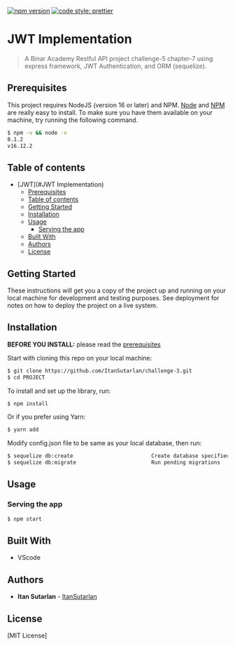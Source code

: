 [![npm version](https://badge.fury.io/js/angular2-expandable-list.svg)](https://badge.fury.io/js/angular2-expandable-list)
[![code style: prettier](https://img.shields.io/badge/code_style-prettier-ff69b4.svg?style=flat-square)](https://github.com/prettier/prettier)

# JWT Implementation

> A Binar Academy Restful API project challenge-5 chapter-7 using express framework, JWT Authentication, and ORM (sequelize).

## Prerequisites

This project requires NodeJS (version 16 or later) and NPM.
[Node](http://nodejs.org/) and [NPM](https://npmjs.org/) are really easy to install.
To make sure you have them available on your machine,
try running the following command.

```sh
$ npm -v && node -v
8.1.2
v16.12.2
```

## Table of contents

- [JWT](#JWT Implementation)
  - [Prerequisites](#prerequisites)
  - [Table of contents](#table-of-contents)
  - [Getting Started](#getting-started)
  - [Installation](#installation)
  - [Usage](#usage)
    - [Serving the app](#serving-the-app)
  - [Built With](#built-with)
  - [Authors](#authors)
  - [License](#license)

## Getting Started

These instructions will get you a copy of the project up and running on your local machine for development and testing purposes. See deployment for notes on how to deploy the project on a live system.

## Installation

**BEFORE YOU INSTALL:** please read the [prerequisites](#prerequisites)

Start with cloning this repo on your local machine:

```sh
$ git clone https://github.com/ItanSutarlan/challenge-3.git
$ cd PROJECT
```

To install and set up the library, run:

```sh
$ npm install
```

Or if you prefer using Yarn:

```sh
$ yarn add
```

Modify config.json file to be same as your local database, then run:

```sh
$ sequelize db:create                         Create database specified by configuration
$ sequelize db:migrate                        Run pending migrations
```

## Usage

### Serving the app

```sh
$ npm start
```

## Built With

- VScode

## Authors

- **Itan Sutarlan** - [ItanSutarlan](https://github.com/ItanSutarlan)

## License

[MIT License]
